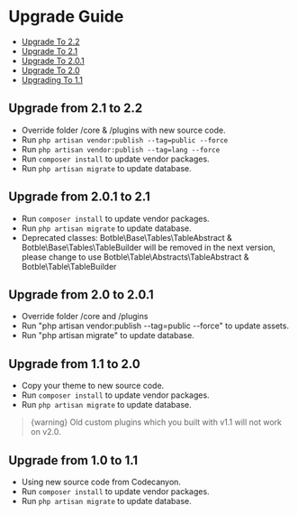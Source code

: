 # Upgrade Guide

- [Upgrade To 2.2](#upgrade-2.2)
- [Upgrade To 2.1](#upgrade-2.1)
- [Upgrade To 2.0.1](#upgrade-2.0.1)
- [Upgrade To 2.0](#upgrade-2.0)
- [Upgrading To 1.1](#upgrade-1.1)

<a name="upgrade-2.2"></a>
## Upgrade from 2.1 to 2.2

- Override folder /core & /plugins with new source code.
- Run `php artisan vendor:publish --tag=public --force`
- Run `php artisan vendor:publish --tag=lang --force`
- Run `composer install` to update vendor packages.
- Run `php artisan migrate` to update database.

<a name="upgrade-2.1"></a>
## Upgrade from 2.0.1 to 2.1

- Run `composer install` to update vendor packages.
- Run `php artisan migrate` to update database.
- Deprecated classes: Botble\Base\Tables\TableAbstract & Botble\Base\Tables\TableBuilder will be removed in the next version, 
please change to use Botble\Table\Abstracts\TableAbstract & Botble\Table\TableBuilder

<a name="upgrade-2.0.1"></a>
## Upgrade from 2.0 to 2.0.1

- Override folder /core and /plugins
- Run "php artisan vendor:publish --tag=public --force" to update assets.
- Run "php artisan migrate" to update database.

<a name="upgrade-2.0"></a>
## Upgrade from 1.1 to 2.0

- Copy your theme to new source code.
- Run `composer install` to update vendor packages.
- Run `php artisan migrate` to update database.

> {warning} Old custom plugins which you built with v1.1 will not work on v2.0.

<a name="upgrade-1.1"></a>
## Upgrade from 1.0 to 1.1
- Using new source code from Codecanyon.
- Run `composer install` to update vendor packages.
- Run `php artisan migrate` to update database.
